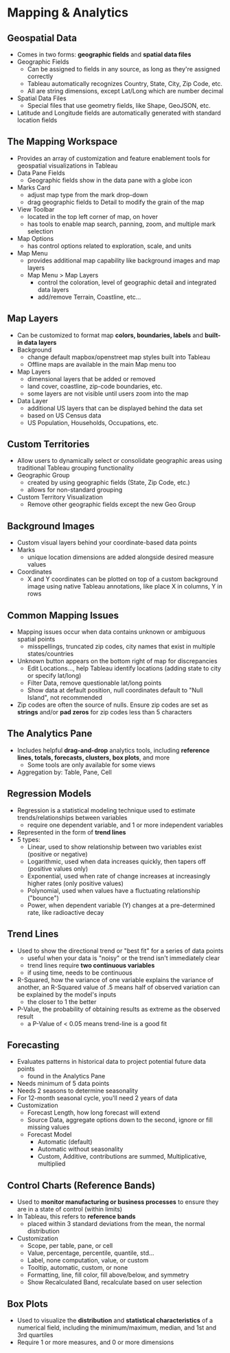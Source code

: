 # Mapping & Analytics

## Geospatial Data

- Comes in two forms: **geographic fields** and **spatial data files**
- Geographic Fields
    - Can be assigned to fields in any source, as long as they're assigned correctly
    - Tableau automatically recognizes Country, State, City, Zip Code, etc.
    - All are string dimensions, except Lat/Long which are number decimal
- Spatial Data Files
    - Special files that use geometry fields, like Shape, GeoJSON, etc.
- Latitude and Longitude fields are automatically generated with standard location fields

## The Mapping Workspace

- Provides an array of customization and feature enablement tools for geospatial visualizations in Tableau
- Data Pane Fields
    - Geographic fields show in the data pane with a globe icon
- Marks Card
    - adjust map type from the mark drop-down
    - drag geographic fields to Detail to modify the grain of the map
- View Toolbar
    - located in the top left corner of map, on hover
    - has tools to enable map search, panning, zoom, and multiple mark selection
- Map Options
    - has control options related to exploration, scale, and units
- Map Menu
    - provides additional map capability like background images and map layers
    - Map Menu > Map Layers
        - control the coloration, level of geographic detail and integrated data layers
        - add/remove Terrain, Coastline, etc...

## Map Layers

- Can be customized to format map **colors, boundaries, labels** and **built-in data layers**
- Background
    - change default mapbox/openstreet map styles built into Tableau
    - Offline maps are available in the main Map menu too
- Map Layers
    - dimensional layers that be added or removed
    - land cover, coastline, zip-code boundaries, etc.
    - some layers are not visible until users zoom into the map
- Data Layer
    - additional US layers that can be displayed behind the data set
    - based on US Census data
    - US Population, Households, Occupations, etc.

## Custom Territories

- Allow users to dynamically select or consolidate geographic areas using traditional Tableau grouping functionality
- Geographic Group
    - created by using geographic fields (State, Zip Code, etc.)
    - allows for non-standard grouping
- Custom Territory Visualization
    - Remove other geographic fields except the new Geo Group

## Background Images

- Custom visual layers behind your coordinate-based data points
- Marks
    - unique location dimensions are added alongside desired measure values
- Coordinates
    - X and Y coordinates can be plotted on top of a custom background image using native Tableau annotations, like place X in columns, Y in rows

## Common Mapping Issues

- Mapping issues occur when data contains unknown or ambiguous spatial points
    - misspellings, truncated zip codes, city names that exist in multiple states/countries
- Unknown button appears on the bottom right of map for discrepancies
    - Edit Locations..., help Tableau identify locations (adding state to city or specify lat/long)
    - Filter Data, remove questionable lat/long points
    - Show data at default position, null coordinates default to "Null Island", not recommended
- Zip codes are often the source of nulls. Ensure zip codes are set as **strings** and/or **pad zeros** for zip codes less than 5 characters

## The Analytics Pane

- Includes helpful **drag-and-drop** analytics tools, including **reference lines, totals, forecasts, clusters, box plots**, and more
    - Some tools are only available for some views
- Aggregation by: Table, Pane, Cell

## Regression Models

- Regression is a statistical modeling technique used to estimate trends/relationships between variables
    - require one dependent variable, and 1 or more independent variables
- Represented in the form of **trend lines**
- 5 types:
    - Linear, used to show relationship between two variables exist (positive or negative)
    - Logarithmic, used when data increases quickly, then tapers off (positive values only)
    - Exponential, used when rate of change increases at increasingly higher rates (only positive values)
    - Polynomial, used when values have a fluctuating relationship ("bounce")
    - Power, when dependent variable (Y) changes at a pre-determined rate, like radioactive decay

## Trend Lines

- Used to show the directional trend or "best fit" for a series of data points
    - useful when your data is "noisy" or the trend isn't immediately clear
    - trend lines require **two continuous variables**
    - if using time, needs to be continuous
- R-Squared, how the variance of one variable explains the variance of another, an R-Squared value of .5 means half of observed variation can be explained by the model's inputs
    - the closer to 1 the better
- P-Value, the probability of obtaining results as extreme as the observed result
    - a P-Value of < 0.05 means trend-line is a good fit

## Forecasting

- Evaluates patterns in historical data to project potential future data points
    - found in the Analytics Pane
- Needs minimum of 5 data points
- Needs 2 seasons to determine seasonality
- For 12-month seasonal cycle, you'll need 2 years of data
- Customization
    - Forecast Length, how long forecast will extend
    - Source Data, aggregate options down to the second, ignore or fill missing values
    - Forecast Model
        - Automatic (default)
        - Automatic without seasonality
        - Custom, Additive, contributions are summed, Multiplicative, multiplied

## Control Charts (Reference Bands)

- Used to **monitor manufacturing or business processes** to ensure they are in a state of control (within limits)
- In Tableau, this refers to **reference bands**
    - placed within 3 standard deviations from the mean, the normal distribution
- Customization
    - Scope, per table, pane, or cell
    - Value, percentage, percentile, quantile, std...
    - Label, none computation, value, or custom
    - Tooltip, automatic, custom, or none
    - Formatting, line, fill color, fill above/below, and symmetry
    - Show Recalculated Band, recalculate based on user selection

## Box Plots

- Used to visualize the **distribution** and **statistical characteristics** of a numerical field, including the minimum/maximum, median, and 1st and 3rd quartiles
- Require 1 or more measures, and 0 or more dimensions

